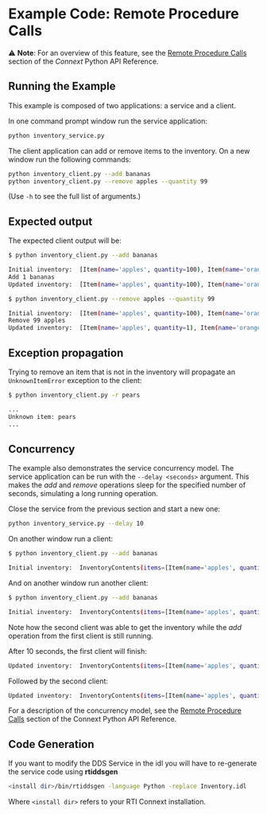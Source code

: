 # Example Code: Remote Procedure Calls

:warning: **Note**: For an overview of this feature, see the
[Remote Procedure Calls](https://community.rti.com/static/documentation/connext-dds/7.4.0/doc/api/connext_dds/api_python/rpc.html#remote-procedure-calls)
section of the *Connext* Python API Reference.

## Running the Example

This example is composed of two applications: a service and a client.

In one command prompt window run the service application:

```sh
python inventory_service.py
```

The client application can add or remove items to the inventory. On a new
window run the following commands:

```sh
python inventory_client.py --add bananas
python inventory_client.py --remove apples --quantity 99
```

(Use ``-h`` to see the full list of arguments.)

## Expected output

The expected client output will be:

```sh
$ python inventory_client.py --add bananas

Initial inventory:  [Item(name='apples', quantity=100), Item(name='oranges', quantity=50)]
Add 1 bananas
Updated inventory:  [Item(name='apples', quantity=100), Item(name='oranges', quantity=50), Item(name='bananas', quantity=1)]
```

```sh
$ python inventory_client.py --remove apples --quantity 99

Initial inventory:  [Item(name='apples', quantity=100), Item(name='oranges', quantity=50), Item(name='bananas', quantity=1)]
Remove 99 apples
Updated inventory:  [Item(name='apples', quantity=1), Item(name='oranges', quantity=50), Item(name='bananas', quantity=1)]
```

## Exception propagation

Trying to remove an item that is not in the inventory will propagate an
`UnknownItemError` exception to the client:

```sh
$ python inventory_client.py -r pears

...
Unknown item: pears
...
```

## Concurrency

The example also demonstrates the service concurrency model. The service
application can be run with the `--delay <seconds>` argument. This makes the
*add* and *remove* operations sleep for the specified number of seconds,
simulating a long running operation.

Close the service from the previous section and start a new one:

```sh
python inventory_service.py --delay 10
```

On another window run a client:

```sh
$ python inventory_client.py --add bananas

Initial inventory:  InventoryContents(items=[Item(name='apples', quantity=100), Item(name='oranges', quantity=50)])
```

And on another window run another client:

```sh
$ python inventory_client.py --add bananas

Initial inventory:  InventoryContents(items=[Item(name='apples', quantity=100), Item(name='oranges', quantity=50)])
```

Note how the second client was able to get the inventory while the *add*
operation from the first client is still running.

After 10 seconds, the first client will finish:

```sh
Updated inventory:  InventoryContents(items=[Item(name='apples', quantity=100), Item(name='oranges', quantity=50), Item(name='bananas', quantity=1)])
```

Followed by the second client:

```sh
Updated inventory:  InventoryContents(items=[Item(name='apples', quantity=100), Item(name='oranges', quantity=50), Item(name='bananas', quantity=2)])
```

For a description of the concurrency model, see the
[Remote Procedure Calls](https://community.rti.com/static/documentation/connext-dds/7.2.0/doc/api/connext_dds/api_python/rpc.html#remote-procedure-calls)
section of the Connext Python API Reference.

## Code Generation

If you want to modify the DDS Service in the idl you will have to re-generate
the service code using **rtiddsgen**

```sh
<install dir>/bin/rtiddsgen -language Python -replace Inventory.idl
```

Where `<install dir>` refers to your RTI Connext installation.

